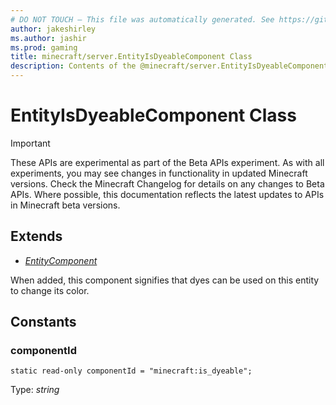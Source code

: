 ```yaml
---
# DO NOT TOUCH — This file was automatically generated. See https://github.com/mojang/minecraftapidocsgenerator to modify descriptions, examples, etc.
author: jakeshirley
ms.author: jashir
ms.prod: gaming
title: minecraft/server.EntityIsDyeableComponent Class
description: Contents of the @minecraft/server.EntityIsDyeableComponent class.
---
```

# EntityIsDyeableComponent Class
>[!IMPORTANT]
>These APIs are experimental as part of the Beta APIs experiment. As with all experiments, you may see changes in functionality in updated Minecraft versions. Check the Minecraft Changelog for details on any changes to Beta APIs. Where possible, this documentation reflects the latest updates to APIs in Minecraft beta versions.
## Extends
- [*EntityComponent*](EntityComponent.md)

When added, this component signifies that dyes can be used on this entity to change its color.

## Constants

### **componentId**
`static read-only componentId = "minecraft:is_dyeable";`

Type: *string*
